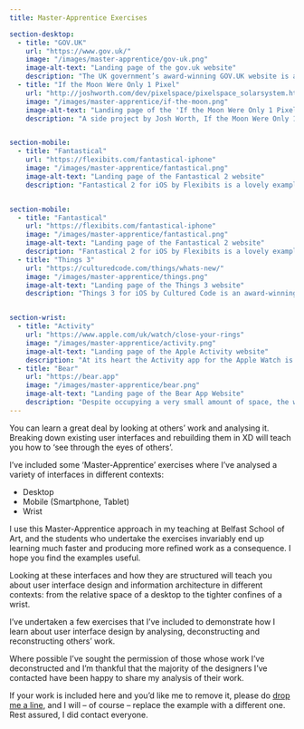 ```yaml
---
title: Master-Apprentice Exercises

section-desktop:
  - title: "GOV.UK"
    url: "https://www.gov.uk/"
    image: "/images/master-apprentice/gov-uk.png"
    image-alt-text: "Landing page of the gov.uk website"
    description: "The UK government’s award-winning GOV.UK website is an excellent example of a website that simplifies complex information. It’s user interface is clear and information-focused, which serves its users well. The information hierarchy – at both the site-level and the page-level – is clear, enabling users to navigate the information presented easily."
  - title: "If the Moon Were Only 1 Pixel"
    url: "http://joshworth.com/dev/pixelspace/pixelspace_solarsystem.html"
    image: "/images/master-apprentice/if-the-moon.png"
    image-alt-text: "Landing page of the 'If the Moon Were Only 1 Pixel' website"
    description: "A side project by Josh Worth, If the Moon Were Only 1 Pixel does a wonderful job of visualising complex information. I’ve intentionally included this more experiemtal example to show what’s possible with very minimal building blocks of interfaces: points, lines and planes of color."


section-mobile:
  - title: "Fantastical"
    url: "https://flexibits.com/fantastical-iphone"
    image: "/images/master-apprentice/fantastical.png"
    image-alt-text: "Landing page of the Fantastical 2 website"
    description: "Fantastical 2 for iOS by Flexibits is a lovely example of an mobile application that condenses a great deal of information into a beautifully designed user interface. As a calendar and reminders app it has to fit a great deal into a small space and it does so minimally and elegantly."


section-mobile:
  - title: "Fantastical"
    url: "https://flexibits.com/fantastical-iphone"
    image: "/images/master-apprentice/fantastical.png"
    image-alt-text: "Landing page of the Fantastical 2 website"
    description: "Fantastical 2 for iOS by Flexibits is a lovely example of an mobile application that condenses a great deal of information into a beautifully designed user interface. As a calendar and reminders app it has to fit a great deal into a small space and it does so minimally and elegantly."
  - title: "Things 3"
    url: "https://culturedcode.com/things/whats-new/"
    image: "/images/master-apprentice/things.png"
    image-alt-text: "Landing page of the Things 3 website"
    description: "Things 3 for iOS by Cultured Code is an award-winning personal task manager. The app’s user interface not only looks stunning, it **feels** stunning with delightful interactions that communicate how the app works to the user. In this file, I’ve also shown how Things 3 condenses down into a watchOS app so you can see the challenges of designing the same app in two very different contexts."


section-wrist:
  - title: "Activity"
    url: "https://www.apple.com/uk/watch/close-your-rings"
    image: "/images/master-apprentice/activity.png"
    image-alt-text: "Landing page of the Apple Activity website"
    description: "At its heart the Activity app for the Apple Watch is just a series of concentric circles (with a more detailed information view available via a scroll). The circle’s bold colours and the animations as they build in add to the delight of the minimal user interface, providing an update on your progress as you aim to close your rings."
  - title: "Bear"
    url: "https://bear.app"
    image: "/images/master-apprentice/bear.png"
    image-alt-text: "Landing page of the Bear App Website"
    description: "Despite occupying a very small amount of space, the watchOS version of Bear – a note-taking app – provides a wealth of information. The user interface enables you to dictate short notes and browse previous notes on the go all within the confines of a very small screen. Its user interface is focused, minimal and elegant."
---
```


<!-- Master-Apprentice Exercises
=========================== -->

<!-- 1,119 Words -->

<!-- **I’m just in the process of converting my Keynote Master-Apprentice files into XD files (20 July, 2019). I’m aiming to have this done 22-26 July.**

**As I’ve noted in the [overview](https://github.com/buildingbeautifuluis/bbuis/blob/master/00-Overview.md), this is a work in progress and I’m sharing it here in draft form. It isn’t finished, but I hope it provides some value as I finalise all of the chapter content.** -->



You can learn a great deal by looking at others’ work and analysing it. Breaking down existing user interfaces and rebuilding them in XD will teach you how to ‘see through the eyes of others’.

I’ve included some ‘Master-Apprentice’ exercises where I’ve analysed a variety of interfaces in different contexts:

+ Desktop
+ Mobile (Smartphone, Tablet)
+ Wrist

I use this Master-Apprentice approach in my teaching at Belfast School of Art, and the students who undertake the exercises invariably end up learning much faster and producing more refined work as a consequence. I hope you find the examples useful.

Looking at these interfaces and how they are structured will teach you about user interface design and information architecture in different contexts: from the relative space of a desktop to the tighter confines of a wrist.

I’ve undertaken a few exercises that I’ve included to demonstrate how I learn about user interface design by analysing, deconstructing and reconstructing others’ work.

Where possible I’ve sought the permission of those whose work I’ve deconstructed and I’m thankful that the majority of the designers I’ve contacted have been happy to share my analysis of their work.

If your work is included here and you’d like me to remove it, please do [drop me a line](mailto:christopher@mrmurphy.com), and I will – of course – replace the example with a different one. Rest assured, I did contact everyone.


<!-- **/* What’s missing here are the final, Keynote files that I’ve built. I can show you these (Becky). My intention is to recreate them using XD so that everything I share is built using XD. I’ll do this last, while we’re working on converting my text files into an ebook or website. */** -->



<!-- Desktop
-------

The desktop examples I’ve included are browser-focused, but the principles apply equally to desktop software.


![ALT](images/master-apprentice/gov-uk.png)

### GOV.UK

The UK government’s award-winning [GOV.UK](https://www.gov.uk) website is an excellent example of a website that simplifies complex information. It’s user interface is clear and information-focused, which serves its users well. The information hierarchy – at both the site-level and the page-level – is clear, enabling users to navigate the information presented easily.

+ [Claim tax relief for your job expenses](https://www.gov.uk/tax-relief-for-employees)

**/\* I’ll be adding an analysis file built in XD here, shortly. \*/**


---


![ALT](images/master-apprentice/if-the-moon.png)

### If the Moon Were Only 1 Pixel

A side project by Josh Worth, [If the Moon Were Only 1 Pixel](https://www.joshworth.com/portfolio-items/if-the-moon-were-only-1-pixel/) does a wonderful job of visualising complex information. I’ve intentionally included this more experiemtal example to show what’s possible with very minimal building blocks of interfaces: points, lines and planes of color.

+ [If the moon were only 1 pixel…](http://joshworth.com/dev/pixelspace/pixelspace_solarsystem.html)

**/\* I’ll be adding an analysis file built in XD here, shortly. \*/**


---


Mobile (Smartphone, Tablet)
---------------------------

The mobile examples I’ve included are for iOS (because I have an iPhone), but – broadly – the principles of information architecture and user interface design map over to other mobile platforms.


![ALT](images/master-apprentice/fantastical.png)

### Fantastical

Fantastical 2 for iOS by [Flexibits](https://flexibits.com) is a lovely example of an mobile application that condenses a great deal of information into a beautifully designed user interface. As a calendar and reminders app it has to fit a great deal into a small space and it does so minimally and elegantly.

+ [Fantastical](https://flexibits.com/fantastical-iphone)

**/\* I’ll be adding an analysis file built in XD here, shortly. \*/**


---


![ALT](images/master-apprentice/things.png)

### Things 3

Things 3 for iOS by [Cultured Code](https://culturedcode.com/things/) is an award-winning personal task manager. The app’s user interface not only looks stunning, it **feels** stunning with delightful interactions that communicate how the app works to the user. In this file, I’ve also shown how Things 3 condenses down into a watchOS app so you can see the challenges of designing the same app in two very different contexts.

+ [Things 3](https://culturedcode.com/things/whats-new/)

**/\* I’ll be adding an analysis file built in XD here, shortly. \*/**


---


Wrist
-----

The wrist examples I’ve included are for Apple’s watchOS (because I have an Apple Watch). If possible – and of course affording every single device is an issue! – it helps to own the devices you’re designing for so you can truly understand them by using them regularly. 


![ALT](images/master-apprentice/activity.png)

### Activity

At its heart the Activity app for the [Apple Watch](https://www.apple.com/uk/watch/) is just a series of concentric circles (with a more detailed information view available via a scroll). The circle’s bold colours and the animations as they build in add to the delight of the minimal user interface, providing an update on your progress as you aim to close your rings.

+ [Activity](https://www.apple.com/uk/watch/close-your-rings/)

**/\* I’ll be adding an analysis file built in XD here, shortly. \*/**


---


![ALT](images/master-apprentice/bear.png)

### Bear

Despite occupying a very small amount of space, the watchOS version of [Bear](https://bear.app/faq/Bear%20for%20Apple%20Watch%20overview/) – a note-taking app – provides a wealth of information. The user interface enables you to dictate short notes and browse previous notes on the go all within the confines of a very small screen. Its user interface is focused, minimal and elegant.

+ [Bear](https://bear.app)

**/\* I’ll be adding an analysis file built in XD here, shortly. \*/** -->


<!-- ---


About the Author
----------------

![Christopher Murphy](images/overview/mr-murphy.png)

### Christopher Murphy

[@fehler](https://www.twitter.com/fehler)

A designer, writer and speaker based in Belfast, Christopher mentors purpose-driven businesses, helping them to launch and thrive. He encourages small businesses to think big and he enables big businesses to think small.

As a design strategist he has worked with companies, large and small, to help drive innovation, drawing on his 25+ years of experience working with clients including: Adobe, EA and the BBC.

The author of numerous books, he is currently hard at work on his eighth, ‘Designing Delightful Experiences’, for Smashing Magazine and ninth, ‘Building Beautiful UIs’, for Adobe. Both are accompanied by a wealth of digital resources, and are drawn from Christopher’s 15+ years of experience as a design educator.



---



I hope you find this resource useful. I’m also currently working on a book for the fine folks at [Smashing Magazine](https://www.smashingmagazine.com) – ‘Designing Delightful Experiences’ – which focuses on the user experience design process from start to finish. It will be published in late 2019.

You might like to [follow me on Twitter](https://www.twitter.com/fehler) for updates on this book and other projects I’m working on.

Copyright · Mr Murphy + Adobe  
Design and Build · Dan Gold + Little Thunder -->